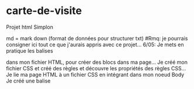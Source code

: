 # carte-de-visite
Projet html Simplon

md = mark down  (format de données pour structurer txt)
#Rmq:  je pourrais consigner ici tout ce que j'aurais appris avec ce projet...
6/05: 
Je mets en pratique les balises <div> dans mon fichier HTML,  pour créer des blocs dans ma page...
Je créé mon fichier CSS et créé des règles et découvre les propriétés des règles CSS...
Je lie ma page HTML à un fichier CSS en intégrant dans mon noeud Body <link rel="stylesheet" href="style.css">
Je créé une balise <script> qui pointe vers un fichier .js (j'aimerais écrire script qui modifie mon DOM...)

